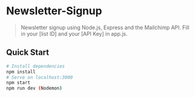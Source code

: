 # Newsletter-Signup

> Newsletter signup using Node.js, Express and the Mailchimp API. Fill in your [list ID] and your [API Key] in app.js.

## Quick Start

```bash
# Install dependencies
npm install
# Serve on localhost:3000
npm start
npm run dev (Nodemon)
```
